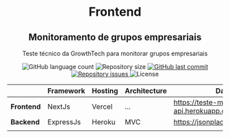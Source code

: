 <h1 align="center">Frontend</h1>
 <h2 align="center">
    Monitoramento de grupos empresariais
 </h2>
 <p align="center">
    Teste técnico da GrowthTech para monitorar grupos empresariais  
  </p>

<p align="center">
  <img alt="GitHub language count" src="https://img.shields.io/github/languages/count/augusto-carlos/teste-monitoramento">

  <img alt="Repository size" src="https://img.shields.io/github/repo-size/augusto-carlos/teste-monitoramento">
  
  <a href="https://github.com/augusto-carlos/teste-monitoramento/commits/master">
    <img alt="GitHub last commit" src="https://img.shields.io/github/last-commit/augusto-carlos/teste-monitoramento">
  </a>

  <a href="https://github.com/augusto-carlos/teste-monitoramento/issues">
    <img alt="Repository issues" src="https://img.shields.io/github/issues/augusto-carlos/teste-monitoramento">
  </a>

  <img alt="License" src="https://img.shields.io/badge/license-MIT-brightgreen">
</p>
<div align="center">
  
|              | Framework | Hosting | Architecture | DataSource                                     |
|--------------|-----------|---------|--------------|------------------------------------------------|
| **Frontend** | NextJs    | Vercel  | ...          | https://teste-monitoramento-api.herokuapp.com/ |
| **Backend**  | ExpressJs | Heroku  | MVC          | https://jsonplaceholder.typicode.com/          |
|              |           |         |              |                                                |
  
</div>
